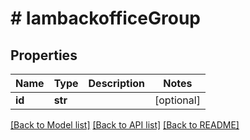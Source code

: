 # # IambackofficeGroup


## Properties 


Name | Type | Description | Notes
------------ | ------------- | ------------- | -------------
**id**| **str** |   | [optional]


[[Back to Model list]](../../README.md#models) [[Back to API list]](../../README.md#endpoints) [[Back to README]](../../README.md)

